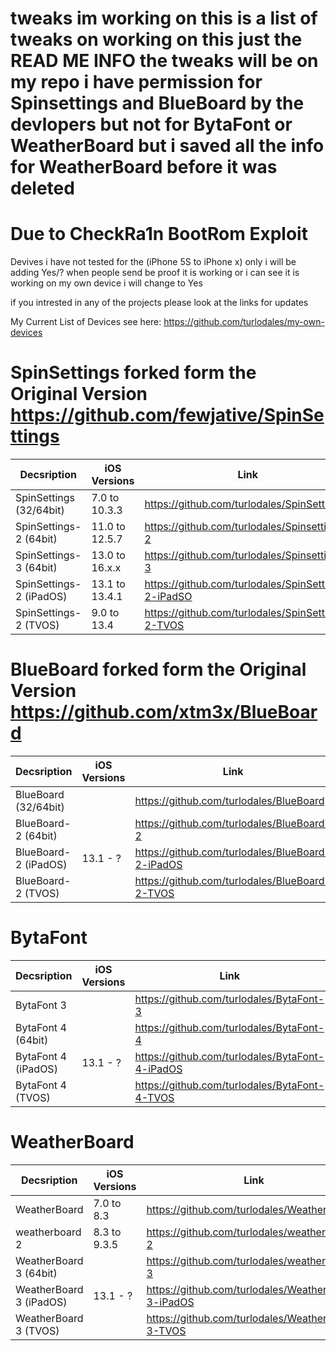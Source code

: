 # tweaks im working on this is a list of tweaks on working on this just the READ ME INFO the tweaks will be on my repo i have permission for Spinsettings and BlueBoard by the devlopers but not for BytaFont or WeatherBoard but i saved all the info for WeatherBoard before it was deleted 

# Due to CheckRa1n BootRom Exploit 
Devives i have not tested for the (iPhone 5S to iPhone x) only i will be adding Yes/? when people send be proof it is working or i can see it is working on my own device i will change to Yes 

if you intrested in any of the projects please look at the links for updates

My Current List of Devices see here: https://github.com/turlodales/my-own-devices

# SpinSettings forked form the Original Version https://github.com/fewjative/SpinSettings

| Decsription |iOS Versions| Link|
|---------|----------|----------|
| SpinSettings (32/64bit) | 7.0 to 10.3.3 | https://github.com/turlodales/SpinSettings |
| SpinSettings-2 (64bit)  | 11.0 to 12.5.7 | https://github.com/turlodales/Spinsettings-2 |
| SpinSettings-3 (64bit)  | 13.0 to 16.x.x | https://github.com/turlodales/Spinsettings-3 |
| SpinSettings-2 (iPadOS) | 13.1 to 13.4.1 | https://github.com/turlodales/SpinSettings-2-iPadSO |
| SpinSettings-2 (TVOS)   | 9.0 to 13.4 | https://github.com/turlodales/SpinSettings-2-TVOS|

# BlueBoard forked form the Original Version https://github.com/xtm3x/BlueBoard

| Decsription |iOS Versions| Link|
|---------|----------|----------|
| BlueBoard (32/64bit) || https://github.com/turlodales/BlueBoard |
| BlueBoard-2 (64bit)  || https://github.com/turlodales/BlueBoard-2 |
| BlueBoard-2 (iPadOS) | 13.1 - ? | https://github.com/turlodales/BlueBoard-2-iPadOS |
| BlueBoard-2 (TVOS)   || https://github.com/turlodales/BlueBoard-2-TVOS |

# BytaFont

| Decsription |iOS Versions| Link|
|---------|----------|----------|
| BytaFont 3 || https://github.com/turlodales/BytaFont-3 |
| BytaFont 4 (64bit)  || https://github.com/turlodales/BytaFont-4 |
| BytaFont 4 (iPadOS) | 13.1 - ? | https://github.com/turlodales/BytaFont-4-iPadOS |
| BytaFont 4 (TVOS)   || https://github.com/turlodales/BytaFont-4-TVOS |

# WeatherBoard

| Decsription |iOS Versions| Link|
|---------|----------|----------|
| WeatherBoard   |7.0 to 8.3   | https://github.com/turlodales/WeatherBoard |
| weatherboard 2 |8.3 to 9.3.5 | https://github.com/turlodales/weatherboard-2 |
| WeatherBoard 3 (64bit) || https://github.com/turlodales/weatherboard-3 |
| WeatherBoard 3 (iPadOS) | 13.1 - ? | https://github.com/turlodales/WeatherBoard-3-iPadOS |
| WeatherBoard 3 (TVOS)| |https://github.com/turlodales/WeatherBoard-3-TVOS |
